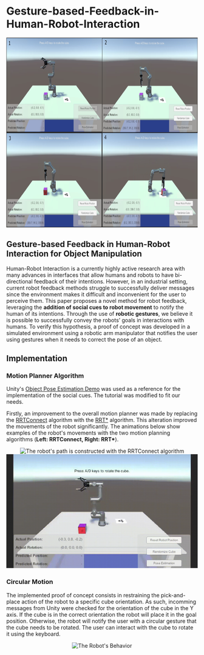 # Gesture-based-Feedback-in-Human-Robot-Interaction

<p align="center">
    <img src="Images/sim-all.png" alt="The steps the robot takes in the simulation" style="height: 500px;"/>
</p>

## Gesture-based Feedback in Human-Robot Interaction for Object Manipulation

Human-Robot Interaction is a currently highly active research area with many advances in interfaces that allow humans and robots to have bi-directional feedback of their intentions. However, in an industrial setting, current robot feedback methods struggle to successfully deliver messages since the environment makes it difficult and inconvenient for the user to perceive them. This paper proposes a novel method for robot feedback, leveraging the **addition of social cues to robot movement** to notify the human of its intentions. Through the use of **robotic gestures**, we believe it is possible to successfully convey the robots’ goals in interactions with humans. To verify this hypothesis, a proof of concept was developed in a simulated environment using a robotic arm manipulator that notifies the user using gestures when it needs to correct the pose of an object.

[//]: # (colocar link do paper)

## Implementation

### Motion Planner Algorithm

Unity's [Object Pose Estimation Demo](https://github.com/Unity-Technologies/Robotics-Object-Pose-Estimation) was used as a reference for the implementation of the social cues. The tutorial was modified to fit our needs.

Firstly, an improvement to the overall motion planner was made by replacing the [RRTConnect](https://doi.org/10.1109/ROBOT.2000.844730) algorithm with the [RRT*](https://arxiv.org/abs/1105.1186) algorithm. This alteration improved the movements of the robot significantly. The animations below show examples of the robot's movements with the two motion planning algorithms (**Left: RRTConnect, Right: RRT\***).


<p align="center">
    <img src="Images/RRTConnect.gif" alt="The robot's path is constructed with the RRTConnect algorithm" style="height: 300px;"/>
    <img src="Images/RRTstar.gif" alt="The robot's path is constructed with the RRTstar algorithm" style="height: 300px;"/>
</p>


### Circular Motion

The implemented proof of concept consists in restraining the pick-and-place action of the robot to a specific cube orientation. As such, incomming messages from Unity were checked for the orientation of the cube in the Y axis. If the cube is in the correct orientation the robot will place it in the goal position. Otherwise, the robot will notify the user with a circular gesture that the cube needs to be rotated. The user can interact with the cube to rotate it using the keyboard.

<p align="center">
    <img src="Images/robot-behavior.gif" alt="The Robot's Behavior" style="height: 300px;"/>
</p>

[//]: # (## Citation)

[//]: # (If you find this an interesting project and are interested in Human-Robot interactions please cite our paper:)
    
[//]: # (colocar bibtex do paper)

[//]: # (colocar citation do paper)